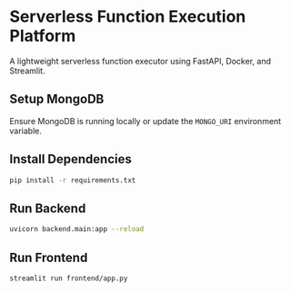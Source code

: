 # Serverless Function Execution Platform

A lightweight serverless function executor using FastAPI, Docker, and Streamlit.

## Setup MongoDB

Ensure MongoDB is running locally or update the `MONGO_URI` environment variable.

## Install Dependencies

```bash
pip install -r requirements.txt
```

## Run Backend

```bash
uvicorn backend.main:app --reload
```

## Run Frontend

```bash
streamlit run frontend/app.py
```
